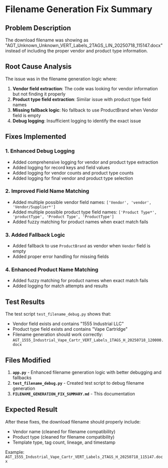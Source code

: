 # Filename Generation Fix Summary

## Problem Description
The download filename was showing as "AGT_Unknown_Unknown_VERT_Labels_2TAGS_LIN_20250718_115147.docx" instead of including the proper vendor and product type information.

## Root Cause Analysis
The issue was in the filename generation logic where:

1. **Vendor field extraction**: The code was looking for vendor information but not finding it properly
2. **Product type field extraction**: Similar issue with product type field names
3. **Missing fallback logic**: No fallback to use ProductBrand when Vendor field is empty
4. **Debug logging**: Insufficient logging to identify the exact issue

## Fixes Implemented

### 1. Enhanced Debug Logging
- Added comprehensive logging for vendor and product type extraction
- Added logging for record keys and field values
- Added logging for vendor counts and product type counts
- Added logging for final vendor and product type selection

### 2. Improved Field Name Matching
- Added multiple possible vendor field names: `['Vendor', 'vendor', 'Vendor/Supplier*']`
- Added multiple possible product type field names: `['Product Type*', 'productType', 'Product Type', 'ProductType']`
- Added fuzzy matching for product names when exact match fails

### 3. Added Fallback Logic
- Added fallback to use `ProductBrand` as vendor when `Vendor` field is empty
- Added proper error handling for missing fields

### 4. Enhanced Product Name Matching
- Added fuzzy matching for product names when exact match fails
- Added logging for match attempts and results

## Test Results
The test script `test_filename_debug.py` shows that:
- Vendor field exists and contains "1555 Industrial LLC"
- Product type field exists and contains "Vape Cartridge"
- Filename generation should work correctly: `AGT_1555_Industrial_Vape_Cartr_VERT_Labels_1TAGS_H_20250718_120000.docx`

## Files Modified
1. **`app.py`** - Enhanced filename generation logic with better debugging and fallbacks
2. **`test_filename_debug.py`** - Created test script to debug filename generation
3. **`FILENAME_GENERATION_FIX_SUMMARY.md`** - This documentation

## Expected Result
After these fixes, the download filename should properly include:
- Vendor name (cleaned for filename compatibility)
- Product type (cleaned for filename compatibility)
- Template type, tag count, lineage, and timestamp

Example: `AGT_1555_Industrial_Vape_Cartr_VERT_Labels_2TAGS_H_20250718_115147.docx` 
